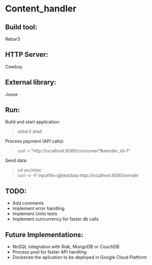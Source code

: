 # Content_handler

## Build tool:
Rebar3

## HTTP Server:
Cowboy

## External library:
Jsone

## Run:
Build and start application:  
> rebar3 shell  

Process payment (API calls):  
> curl -i "http://localhost:8080/consumer?&sender_id=1"  
  
Send data:
> cd src/misc  
> curl -v -F inputfile=@testdata http://localhost:8080/sender  

## TODO:
- Add comments
- Implement error handling
- Implement Units tests
- Implement cuncurrency for faster db calls

## Future Implementations:
- NoSQL integration with Riak, MongoDB or CouchDB
- Process pool for faster API handling
- Dockerize the aplication to be deployed in Google Cloud Platform
